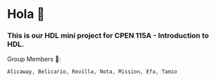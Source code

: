 # Hola 👋

### This is our HDL mini project for CPEN 115A - Introduction to HDL.

Group Members 👥:
```bash
Alicaway, Belicario, Revilla, Nota, Mission, Efa, Tamio
```

